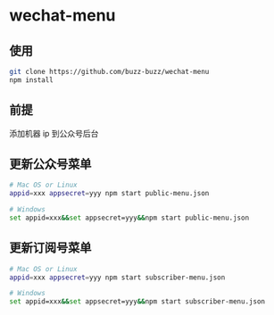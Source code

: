 # wechat-menu

## 使用

```sh
git clone https://github.com/buzz-buzz/wechat-menu
npm install
```

## 前提

添加机器 ip 到公众号后台

## 更新公众号菜单

```sh
# Mac OS or Linux
appid=xxx appsecret=yyy npm start public-menu.json

# Windows
set appid=xxx&&set appsecret=yyy&&npm start public-menu.json
```

## 更新订阅号菜单

```sh
# Mac OS or Linux
appid=xxx appsecret=yyy npm start subscriber-menu.json

# Windows
set appid=xxx&&set appsecret=yyy&&npm start subscriber-menu.json
```
